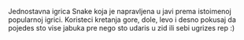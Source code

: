 Jednostavna igrica Snake koja je napravljena u javi prema istoimenoj popularnoj igrici. Koristeci kretanja gore, dole, levo i desno pokusaj da pojedes sto vise jabuka pre nego sto udaris u zid ili sebi ugrizes rep :)
